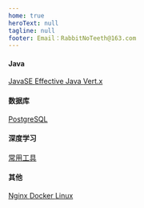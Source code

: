```yaml
---
home: true
heroText: null
tagline: null
footer: Email：RabbitNoTeeth@163.com
---
```


#### Java

<div class="home_article_card_container">
    <a class="home_article_card" href="/java/javase/">
        JavaSE
    </a>
    <a class="home_article_card" href="/java/effectivejava/">
        Effective Java
    </a>
    <a class="home_article_card" href="/java/vertx/">
        Vert.x
    </a>
</div>

#### 数据库

<div class="home_article_card_container">
    <a class="home_article_card" href="/database/postgresql/">
        PostgreSQL
    </a>
</div>

#### 深度学习

<div class="home_article_card_container">
    <a class="home_article_card" href="/deeplearning/tools/">
        常用工具
    </a>
</div>


#### 其他

<div class="home_article_card_container">
    <a class="home_article_card" href="/nginx/">
        Nginx
    </a>
    <a class="home_article_card" href="/docker/">
        Docker
    </a>
    <a class="home_article_card" href="/linux/">
        Linux
    </a>
</div>
